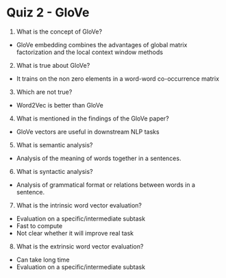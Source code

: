 # Quiz 2 - GloVe
1. What is the concept of GloVe?
- GloVe embedding combines the advantages of global matrix factorization and the local context window methods
2. What is true about GloVe?
- It trains on the non zero elements in a word-word co-occurrence matrix
3. Which are not true?
- Word2Vec is better than GloVe
4. What is mentioned in the findings of the GloVe paper?
- GloVe vectors are useful in downstream NLP tasks
5. What is semantic analysis?
- Analysis of the meaning of words together in a sentences.
6. What is syntactic analysis?
- Analysis of grammatical format or relations between words in a sentence.
7. What is the intrinsic word vector evaluation?
- Evaluation on a specific/intermediate subtask
- Fast to compute
- Not clear whether it will improve real task
8. What is the extrinsic word vector evaluation?
- Can take long time
- Evaluation on a specific/intermediate subtask
